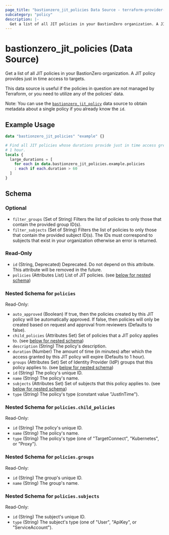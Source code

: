 ```yaml
---
page_title: "bastionzero_jit_policies Data Source - terraform-provider-bastionzero"
subcategory: "policy"
description: |-
  Get a list of all JIT policies in your BastionZero organization. A JIT policy provides just in time access to targets.
---
```


# bastionzero_jit_policies (Data Source)

Get a list of all JIT policies in your BastionZero organization. A JIT policy provides just in time access to targets.

This data source is useful if the policies in question are not managed by
Terraform, or you need to utilize any of the policies' data.

Note: You can use the [`bastionzero_jit_policy`](jit_policy) data source to
obtain metadata about a single policy if you already know the `id`.

## Example Usage

```terraform
data "bastionzero_jit_policies" "example" {}

# Find all JIT policies whose durations provide just in time access greater than
# 1 hour.
locals {
  large_durations = [
    for each in data.bastionzero_jit_policies.example.policies
    : each if each.duration > 60
  ]
}
```

<!-- schema generated by tfplugindocs -->
## Schema

### Optional

- `filter_groups` (Set of String) Filters the list of policies to only those that contain the provided group ID(s).
- `filter_subjects` (Set of String) Filters the list of policies to only those that contain the provided subject ID(s). The IDs must correspond to subjects that exist in your organization otherwise an error is returned.

### Read-Only

- `id` (String, Deprecated) Deprecated. Do not depend on this attribute. This attribute will be removed in the future.
- `policies` (Attributes List) List of JIT policies. (see [below for nested schema](#nestedatt--policies))

<a id="nestedatt--policies"></a>
### Nested Schema for `policies`

Read-Only:

- `auto_approved` (Boolean) If true, then the policies created by this JIT policy will be automatically approved. If false, then policies will only be created based on request and approval from reviewers (Defaults to false).
- `child_policies` (Attributes Set) Set of policies that a JIT policy applies to. (see [below for nested schema](#nestedatt--policies--child_policies))
- `description` (String) The policy's description.
- `duration` (Number) The amount of time (in minutes) after which the access granted by this JIT policy will expire (Defaults to 1 hour).
- `groups` (Attributes Set) Set of Identity Provider (IdP) groups that this policy applies to. (see [below for nested schema](#nestedatt--policies--groups))
- `id` (String) The policy's unique ID.
- `name` (String) The policy's name.
- `subjects` (Attributes Set) Set of subjects that this policy applies to. (see [below for nested schema](#nestedatt--policies--subjects))
- `type` (String) The policy's type (constant value "JustInTime").

<a id="nestedatt--policies--child_policies"></a>
### Nested Schema for `policies.child_policies`

Read-Only:

- `id` (String) The policy's unique ID.
- `name` (String) The policy's name.
- `type` (String) The policy's type (one of "TargetConnect", "Kubernetes", or "Proxy").


<a id="nestedatt--policies--groups"></a>
### Nested Schema for `policies.groups`

Read-Only:

- `id` (String) The group's unique ID.
- `name` (String) The group's name.


<a id="nestedatt--policies--subjects"></a>
### Nested Schema for `policies.subjects`

Read-Only:

- `id` (String) The subject's unique ID.
- `type` (String) The subject's type (one of "User", "ApiKey", or "ServiceAccount").